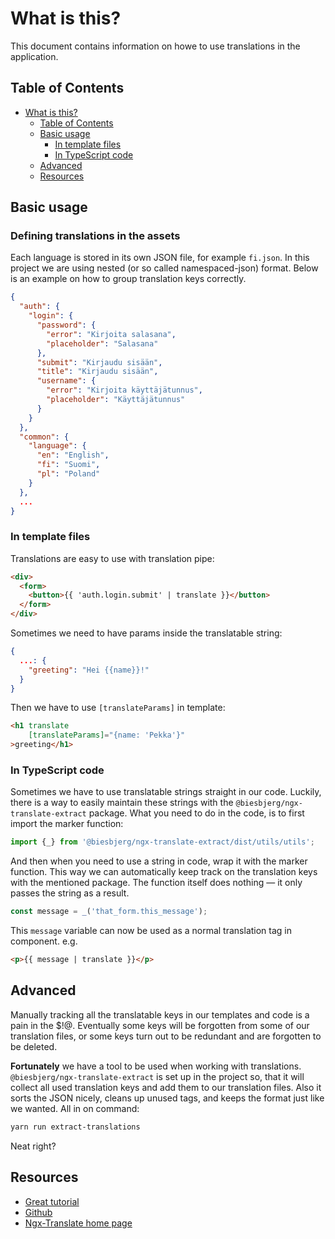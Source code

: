 # What is this?

This document contains information on howe to use translations in the application.

## Table of Contents

* [What is this?](#what-is-this)
   * [Table of Contents](#table-of-contents)
   * [Basic usage](#basic-usage)
      * [In template files](#in-template-files)
      * [In TypeScript code](#in-typescript-code)
   * [Advanced](#advanced)
   * [Resources](#resources)

## Basic usage

### Defining translations in the assets

Each language is stored in its own JSON file, for example `fi.json`.
In this project we are using nested (or so called namespaced-json) format. 
Below is an example on how to group translation keys correctly.

```json
{
  "auth": {
    "login": {
      "password": {
        "error": "Kirjoita salasana",
        "placeholder": "Salasana"
      },
      "submit": "Kirjaudu sisään",
      "title": "Kirjaudu sisään",
      "username": {
        "error": "Kirjoita käyttäjätunnus",
        "placeholder": "Käyttäjätunnus"
      }
    }
  },
  "common": {
    "language": {
      "en": "English",
      "fi": "Suomi",
      "pl": "Poland"
    }
  },
  ...
}
```

### In template files

Translations are easy to use with translation pipe:

```html
<div>
  <form>
    <button>{{ 'auth.login.submit' | translate }}</button>
  </form>
</div>
```

Sometimes we need to have params inside the translatable string:

```json
{
  ...: {
    "greeting": "Hei {{name}}!"
  }
}
```

Then we have to use `[translateParams]` in template:

```html
<h1 translate 
    [translateParams]="{name: 'Pekka'}"
>greeting</h1>
```

### In TypeScript code

Sometimes we have to use translatable strings straight in our code. 
Luckily, there is a way to easily maintain these strings with the `@biesbjerg/ngx-translate-extract` package.
What you need to do in the code, is to first import the marker function:

```typescript
import {_} from '@biesbjerg/ngx-translate-extract/dist/utils/utils';
``` 

And then when you need to use a string in code, wrap it with the marker function. This way we can automatically keep
track on the translation keys with the mentioned package. 
The function itself does nothing — it only passes the string as a result.

```typescript
const message = _('that_form.this_message');
```

This `message` variable can now be used as a normal translation tag in component. e.g.

```html
<p>{{ message | translate }}</p>
```

## Advanced

Manually tracking all the translatable keys in our templates and code is a pain in the $!@. 
Eventually some keys will be forgotten from some of our translation files, or some keys turn out to be redundant and
are forgotten to be deleted. 

**Fortunately** we have a tool to be used when working with translations. `@biesbjerg/ngx-translate-extract` is set
up in the project so, that it will collect all used translation keys and add them to our translation files. Also it 
sorts the JSON nicely, cleans up unused tags, and keeps the format just like we wanted. All in on command:

```bash
yarn run extract-translations
```

Neat right?

## Resources

* [Great tutorial](https://www.codeandweb.com/babeledit/tutorials/how-to-translate-your-angular7-app-with-ngx-translate)
* [Github](https://github.com/ngx-translate/core)
* [Ngx-Translate home page](http://www.ngx-translate.com/)

